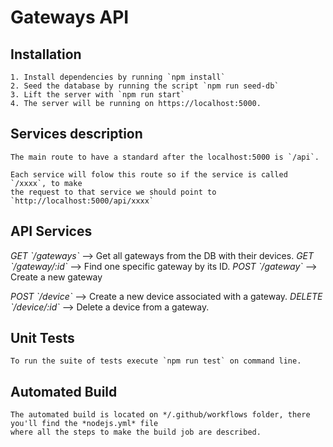 # Gateways API

## Installation

    1. Install dependencies by running `npm install`
    2. Seed the database by running the script `npm run seed-db`
    3. Lift the server with `npm run start`
    4. The server will be running on https://localhost:5000.

## Services description

    The main route to have a standard after the localhost:5000 is `/api`.

    Each service will folow this route so if the service is called `/xxxx`, to make
    the request to that service we should point to `http://localhost:5000/api/xxxx`

## API Services

*GET \`/gateways\`* --> Get all gateways from the DB with their devices.
*GET \`/gateway/:id\`* --> Find one specific gateway by its ID.
*POST \`/gateway\`* --> Create a new gateway

*POST \`/device\`* --> Create a new device associated with a gateway.
*DELETE \`/device/:id\`* --> Delete a device from a gateway.

## Unit Tests

    To run the suite of tests execute `npm run test` on command line.

## Automated Build

    The automated build is located on */.github/workflows folder, there you'll find the *nodejs.yml* file
    where all the steps to make the build job are described.

